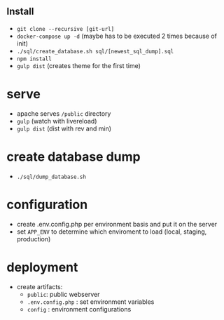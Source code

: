 ## Install

- `git clone --recursive [git-url]`
- `docker-compose up -d` (maybe has to be executed 2 times because of init)
- `./sql/create_database.sh sql/[newest_sql_dump].sql`
- `npm install`
- `gulp dist` (creates theme for the first time)

# serve

- apache serves `/public` directory
- `gulp` (watch with livereload)
- `gulp dist` (dist with rev and min)

# create database dump

- `./sql/dump_database.sh`

# configuration

- create .env.config.php per environment basis and put it on the server
- set `APP_ENV` to determine which enviroment to load (local, staging, production)


# deployment

- create artifacts:
    - `public`: public webserver
    - `.env.config.php` : set environment variables
    - `config` : environment configurations
